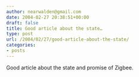 ```yaml
---
author: nearwalden@gmail.com
date: 2004-02-27 20:38:51+00:00
draft: false
title: Good article about the state…
type: post
url: /2004/02/27/good-article-about-the-state/
categories:
- posts
---
```


Good article about the state and promise of Zigbee.



